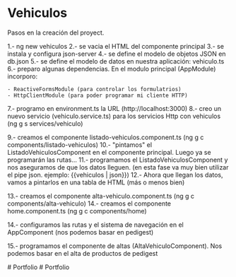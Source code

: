 # Vehiculos

Pasos en la creación del proyect.

1.- ng new vehiculos
2.- se vacia el HTML del componente principal
3.- se instala y configura json-server
4.- se define el modelo de objetos JSON en db.json
5.- se define el modelo de datos en nuestra aplicación: vehiculo.ts
6.- preparo algunas dependencias. En el modulo principal (AppModule) incorporo: 
    
    - ReactiveFormsModule (para controlar los formulatrios)
    - HttpClientModule (para poder programar mi cliente HTTP)

7.- programo en environment.ts la URL (http://localhost:3000)
8.- creo un nuevo servicio (vehiculo.service.ts) para los servicios Http con vehiculos (ng g s services/vehiculo)

9.- creamos el componente listado-vehiculos.component.ts (ng g c components/listado-vehiculos)
10.- "pintamos" el ListadoVehiculosComponent en el componente principal. Luego ya se programarán las rutas...
11.- programamos el ListadoVehiculosComponent y nos aseguramos de que los datos lleguen. (en esta fase va muy bien utilizar el pipe json. ejemplo: {{vehiculos | json}})
12.- Ahora que llegan los datos, vamos a pintarlos en una tabla de HTML (más o menos bien)

13.- creamos el componente alta-vehiculo.component.ts (ng g c components/alta-vehiculo)
14.- creamos el componente home.component.ts (ng g c components/home)

14.- configuramos las rutas y el sistema de navegación en el AppComponent (nos podemos basar en pedigest)

15.- programamos el componente de altas (AltaVehiculoComponent). Nos podemos basar en el alta de productos de pedigest









#   P o r t f o l i o  
 #   P o r t f o l i o  
 